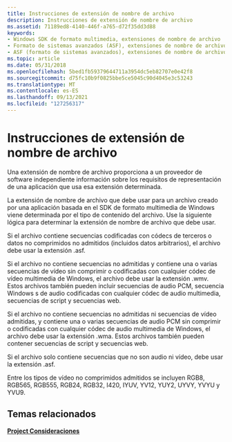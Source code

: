 ```yaml
---
title: Instrucciones de extensión de nombre de archivo
description: Instrucciones de extensión de nombre de archivo
ms.assetid: 71189ed8-4140-446f-a765-d72f35dd3d88
keywords:
- Windows SDK de formato multimedia, extensiones de nombre de archivo
- Formato de sistemas avanzados (ASF), extensiones de nombre de archivo
- ASF (formato de sistemas avanzados), extensiones de nombre de archivo
ms.topic: article
ms.date: 05/31/2018
ms.openlocfilehash: 5bed1fb59379644711a3954dc5eb82707e0e42f8
ms.sourcegitcommit: d75fc10b9f0825bbe5ce5045c90d4045e3c53243
ms.translationtype: MT
ms.contentlocale: es-ES
ms.lasthandoff: 09/13/2021
ms.locfileid: "127256317"
---
```

# <a name="file-name-extension-guidelines"></a>Instrucciones de extensión de nombre de archivo

Una extensión de nombre de archivo proporciona a un proveedor de software independiente información sobre los requisitos de representación de una aplicación que usa esa extensión determinada.

La extensión de nombre de archivo que debe usar para un archivo creado por una aplicación basada en el SDK de formato multimedia de Windows viene determinada por el tipo de contenido del archivo. Use la siguiente lógica para determinar la extensión de nombre de archivo que debe usar.

Si el archivo contiene secuencias codificadas con códecs de terceros o datos no comprimidos no admitidos (incluidos datos arbitrarios), el archivo debe usar la extensión .asf.

Si el archivo no contiene secuencias no admitidas y contiene una o varias secuencias de vídeo sin comprimir o codificadas con cualquier códec de vídeo multimedia de Windows, el archivo debe usar la extensión .wmv. Estos archivos también pueden incluir secuencias de audio PCM, secuencia Windows s de audio codificadas con cualquier códec de audio multimedia, secuencias de script y secuencias web.

Si el archivo no contiene secuencias no admitidas ni secuencias de vídeo admitidas, y contiene una o varias secuencias de audio PCM sin comprimir o codificadas con cualquier códec de audio multimedia de Windows, el archivo debe usar la extensión .wma. Estos archivos también pueden contener secuencias de script y secuencias web.

Si el archivo solo contiene secuencias que no son audio ni vídeo, debe usar la extensión .asf.

Entre los tipos de vídeo no comprimidos admitidos se incluyen RGB8, RGB565, RGB555, RGB24, RGB32, I420, IYUV, YV12, YUY2, UYVY, YVYU y YVU9.

## <a name="related-topics"></a>Temas relacionados

<dl> <dt>

[**Project Consideraciones**](project-considerations.md)
</dt> </dl>

 

 




